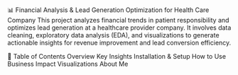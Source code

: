 📊 Financial Analysis & Lead Generation Optimization for Health Care Company
This project analyzes financial trends in patient responsibility and optimizes lead generation at a healthcare provider company. It involves data cleaning, exploratory data analysis (EDA), and visualizations to generate actionable insights for revenue improvement and lead conversion efficiency.

📖 Table of Contents
Overview
Key Insights
Installation & Setup
How to Use
Business Impact
Visualizations
About Me

